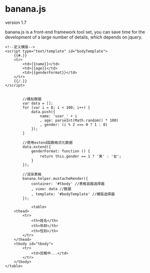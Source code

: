 # banana.js

version 1.7

banana.js is a front-end framework tool set, you can save time for the development of a large number of details, which depends on jquery.

    <!--定义模版-->
    <script type="text/template" id="bodyTemplate">
        {{#.}}
        <tr>
            <td>{{name}}</td>
            <td>{{age}}</td>
            <td>{{genderFormat}}</td>
        </tr>
        {{/.}}
    </script>


            //模拟数据
            var data = [];
            for (var i = 0; i < 100; i++) {
                data.push({
                    name: 'user_' + i
                    , age: parseInt(Math.random() * 100)
                    , gender: (i % 2 === 0 ? 1 : 0)
                });
            }

            //使用extend函数格式化数据
            data.extend({
                genderFormat: function () {
                    return this.gender == 1 ? '男' : '女';
                }
            });

            //渲染表格
            banana.helper.mustacheRender({
                container: '#tbody' //表格容器选择器
                , view: data //数据
                , template: '#bodyTemplate' //模版选择器
            });
            
                <table>
        <thead>
            <tr>
                <th>姓名</th>
                <th>年龄</th>
                <th>性别</th>
            </tr>
        </thead>
        <tbody id="tbody">
            <tr>
                <td>加载中...</td>
            </tr>
        </tbody>
    </table>
